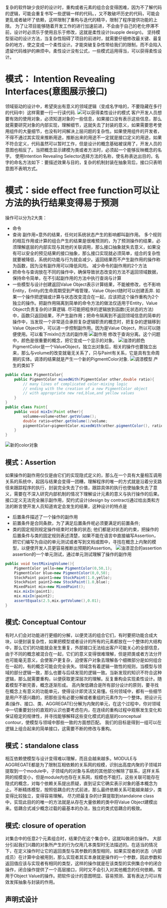 复杂的软件缺少良好的设计时，重构或者元素的组合会变得困难，因为不了解代码的逻辑，可能会重复书写一些逻辑一样的代码。，又不敢破坏历史的代码，可能会更乱或者破坏了依赖，这样限制了重构与迭代的精华，限制了程序提供功能的上限。
为了让项目能够随着开发工作的进行加速前进，不会由于自己的老化停滞不前，设计时必须乐于使用且乐于修改，这就是柔性设计(supple design)。
坚持模型驱动的设计方法，当复杂性阻碍了项目的前进时，就需要仔细修改最关键、最复杂的地方，使之变成一个柔性设计。才能突破复杂性带给我们的限制，而不会陷入遗留代码维护的麻烦中。柔性设计没有公式，一些模式运用得当，可以获得柔性设计。
# 模式： Intention Revealing Interfaces(意图展示接口)
领域驱动的设计中，希望突出有意义的领域逻辑（变成名字啥的，不要隐藏在多行的代码中）这样需要一行一行读代码.
![可以获得柔性设计的模式](10/supple-pattern.png)
客户开发人员想要有效的使用对象，必须知道对象的一些信息，如果接口没有表示这些信息，那么就需要研究对象的内部实现，理解细节，这就失去了封装的意义，如果需要思考使用组件的大量细节，也没有时间解决上层问题的复杂性。如果使用组件的开发者，不得不通过其实现来推断用途，推断出来的用途不一定就是接口定义的用途，如果不符合定义，代码虽然可以暂时工作，但是设计的概念基础被误用了，开发人员的意图也相反了。当把概念显示建模为类或者方法时，必须起一个能够反映概念的名字。
使用Intention Revealing Selector选择方法的名称，使名称表达出目的，名字的命名方法如下：要描述效果与目的，复杂的机制封装在抽象背后，接口只表明意图不表明方式。
# 模式：side effect free function可以让方法的执行结果变得易于预测
操作可以分为2大类：
- 命令
- 查询
副作用=意外的结果，任何对系统状态产生的影响都叫副作用。
多个规则的相互作用或计算的组合产生的结果是很难预测的，为了预测操作的结果，必须理解底层的内部实现与其他的关联调用，那么接口抽象就失去意义，如果没有可以安全的预见结果的接口抽象，那么接口实现就必须简单，组合的复杂性就要被降低，系统的功能与行为就会减少。返回结果而不产生副作用的操作称为函数，因为没有副作用可以降低风险。
减少命令的副作用的2个方法
- 把命令与查询放在不同的操作中，确保导致状态改变的方法不返回领域数据，保持命令简单，在不引起副作用的方法中执行查询与计算
- 一些模型与设计创建返回Value Object表示计算结果，不能被修改，也不影响Entity，Entity的生命周期受到严格管理，Value Object随时可以创建丢弃.
如果一个操作把逻辑或计算与状态改变混合在一起，应该把这个操作重构为2个独立的操作。把副作用隔离到简单的命令方法的做法仅适用于Entity，Value Object负责复杂的计算逻辑.
尽可能把程序的逻辑放到函数(无状态的方法)中，函数只返回结果，不产生副作用；把命令隔离到不返回领域信息的简单的操作中，当发现一个非常适合承担复杂逻辑职责的概念时，把复杂的逻辑移到Value Object中，可以进一步控制副作用。因为是Value Object，所以可以随便使用。可以看下mixIn()方法的副作用
![副作用](10/side-effect.png)
修改于查询分离。这个问题中，颜色是很重要的概念，把它变成一个显示的对象。
![油漆的颜色](10/pigment-color.png)
PigmentColor是一个ValueObject，独立出对象后，相关的操作也要独立出来，那么与volume的改变就毫无关系了，只与Paint有关系，它是具有生命周期的实体。调漆的结果就是产生一个新的PigmentColor对象.
![调漆模型](10/pigment-color2.png)
产生的类如下
```java
public class PigmentColor{
    public PigmentColor mixedWith(PigmentColor other,double ratio){
        // many lines of complicated color-mixing logic
        // ending with the creation of a new PigmentColor object
        // with appropriate new red,blue,and yellow values
    }
}
public class Paint{
    public void mixIn(Paint other){
        volumme=volume+other.getVolume();
        double ratio=other.getVolume()/volume;
        pigmentColor=pigmentColor.mixedWith(other.pigmentColor(), ratio);
    }
}
```
![新的color对象](10/new-pigmentcolor.png)
## 模式：Assertion
如果操作的副作用仅仅是由它们的实现隐式定义的，那么在一个具有大量相互调用关系的系统中，起因与结果会变得一团糟，理解程序的唯一的方式就是沿着分支路径来跟踪程序的执行，封装完全失去了价值，跟踪具体的执行也使抽象失去了意义，需要在不深入研究内部机制的情况下理解设计元素的意义与执行操作的后果。接口定义无法完全展示副作用，契约式设计(design by contract)通过给出类和方法的断言使开发人员知道肯定会发生的结果，这种设计的特点是
- 后置条件描述了一个操作的副作用
- 前置条件是合同条款，为了满足后置条件呢必须要满足的前置条件;
- 类的固定规则规定操作结束时对象的状态;
他们都是对状态的约束，把操作的后置条件与类的固定规则表述清楚，如果不能在语言中直接编写Assertion，把它们编写为自动的单元测试或者写到文档或图中，寻找在概念上内聚的模型，以便使开发人员更容易推断出预期的Assertion。
![油漆混合的assertion](10/assertion.png)
assertion的一个单元测试，通过单元测试理解了操作的副作用
```java
public void testMixingVolume(){
    PigmentColor yello=new PigmentColor(0,50,1);
    PigmentColor blue=new PigmentColor(0,0,50);
    StockPaint paint1=new StockPaint(1.0,yello);
    StockPaint paint2=new StockPaint(1.0,blue);
    MixedPaint mix=new MixedPaint();
    mix.mixIn(paint1);
    mix.mixIn(paint2);
    assertEquals(2.5,mix.getVolume(),0.01);
}
```
## 模式: Conceptual Contour
有时人们会对功能进行更细的分解，以便灵活的组合它们，有时要把功能合成大块，以便封装复杂性，如果把模型或者设计的所有的元素都放在一个整体的大结构中，那么它们的功能就会发生重复，外部接口无法给出客户可能关心的全部信息，由于不同的概念被混合在一起，它们的意义变得很难理解，但是把类或者方法分开也可能毫无意义，会使客户更复杂，迫使客户对象去理解各个细微部分是如何组合在一起的，有的概念可能会完全丧失。领域含有着逻辑一致性的规则，当模型与领域的部分逻辑一致，那么也要与后续发现的逻辑一致。当新发现的知识不符合这种逻辑，那么就需要重构，以便获取更深层次的理解。反复重构会实现柔性设计。随着模型不断完善，概念逐渐形成。
高内聚低耦合是所有部分设计的原则，要寻找在概念上有意义的功能单元，使得设计即灵活又易懂。任何领域中，都有一些细节是用户不感兴趣的，把那些没有必要分解或者重组的元素作为一个整体。把设计元素(操作、接口、类、AGGREGATE)分解为内聚的单元，在这个过程中，你对领域中一切重要划分的直观的认识也要考虑在内，在连续的重构过程中观察发生变化和保证稳定的规律性，并寻找能够解释这些变化模式的底层的conceptual contour，使模型与领域中那些一致的方面想匹配。
我们的目标是得到一组可以在逻辑上组合起来的简单接口，这需要不断的修改与重构。
## 模式：standalone class
相互依赖使模型与设计变得难以理解，而且会越来越多。MODULE与AGGREGATE都是为了限制互相依赖的关系网的规模，识别出高度内聚的子领域并提取到一个module中，子领域内的对象与系统的其他部分解除了联系，这样关系网的规模变小，但是module内也存在关系网，规模也不能打。这些关联可能存在隐式的概念，对每个依赖关系提出质疑，直到证实它确实表示对象的基本概念为止。不断精炼模型，按照低耦合的方式前进，那么最终依赖关系可能越来越少，类变得比较独立，变得容易理解。
尽力把最复杂的计算提取到standalone class中，实现此目的的唯一的方法就是从存在大量依赖的类中将Value Object建模出来。低耦合式减少概念过载的最基本的办法，独立的类式低耦合的极致。
## 模式: closure of operation
对集合中的任意2个元素组合时，结果仍在这个集合中，这就叫做闭合操作。
大部分引起我们兴趣的对象所产生的行为仅用几本类型时无法描述的。在适当的情况下，在定义操作时让它的返回类型与其参数的类型相同，如果实现者的状态（内部成员）在计算中会被用到，那么实现者其实本身就是操作的一个参数，因此参数和返回值应该与实现者有相同的类型，这样的操作就是在该类型的实例集合中的闭合操作，闭合操作提供了一个高层接口，同时又不会引入对其他概念的任何依赖。常用于Object Value的操作。把软件设计的意图明显、容易预测、富有表达力可以有效发挥抽象与封装的作用。
## 声明式设计
